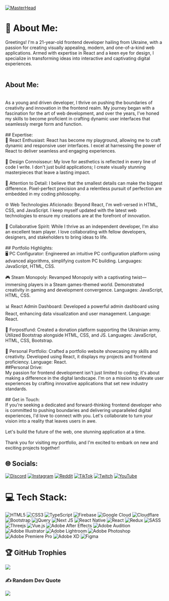[![MasterHead]()](https://jsoneclick.io)
# 💫 About Me:
Greetings! I'm a 21-year-old frontend developer hailing from Ukraine, with a passion for creating visually appealing, modern, and one-of-a-kind web applications. Armed with expertise in React and a keen eye for design, I specialize in transforming ideas into interactive and captivating digital experiences.
<br>
<br>
<h2> About Me:</h2>
<br>
As a young and driven developer, I thrive on pushing the boundaries of creativity and innovation in the frontend realm. My journey began with a fascination for the art of web development, and over the years, I've honed my skills to become proficient in crafting dynamic user interfaces that seamlessly merge form and function.
<br>
<br>
## Expertise:
<br>
🚀 React Enthusiast: React has become my playground, allowing me to craft dynamic and responsive user interfaces. I excel at harnessing the power of React to deliver seamless and engaging experiences.
<br>
<br>
🎨 Design Connoisseur: My love for aesthetics is reflected in every line of code I write. I don't just build applications; I create visually stunning masterpieces that leave a lasting impact.
<br>
<br>
🎯 Attention to Detail: I believe that the smallest details can make the biggest difference. Pixel-perfect precision and a relentless pursuit of perfection are embedded in my coding philosophy.
<br>
<br>
🌐 Web Technologies Aficionado: Beyond React, I'm well-versed in HTML, CSS, and JavaScript. I keep myself updated with the latest web technologies to ensure my creations are at the forefront of innovation.
<br>
<br>
🤝 Collaborative Spirit: While I thrive as an independent developer, I'm also an excellent team player. I love collaborating with fellow developers, designers, and stakeholders to bring ideas to life.
<br>
<br>
## Portfolio Highlights:
<br>
🖥️ PC Configurator: Engineered an intuitive PC configuration platform using advanced algorithms, simplifying custom PC building. Languages: JavaScript, HTML, CSS.
<br><br>
🎮 Steam Monopoly: Revamped Monopoly with a captivating twist—immersing players in a Steam games-themed world. Demonstrated creativity in gaming and development convergence. Languages: JavaScript, HTML, CSS.
<br><br>
📊 React Admin Dashboard: Developed a powerful admin dashboard using React, enhancing data visualization and user management. Language: React.
<br><br>
🏢 Forpostfund: Created a donation platform supporting the Ukrainian army. Utilized Bootstrap alongside HTML, CSS, and JS. Languages: JavaScript, HTML, CSS, Bootstrap.
<br><br>
📂 Personal Portfolio: Crafted a portfolio website showcasing my skills and creativity. Developed using React, it displays my projects and frontend proficiency. Language: React.
<br>
##Personal Drive:<br>My passion for frontend development isn't just limited to coding; it's about making a difference in the digital landscape. I'm on a mission to elevate user experiences by crafting innovative applications that set new industry standards.
<br>
<br>
## Get in Touch:
<br>
If you're seeking a dedicated and forward-thinking frontend developer who is committed to pushing boundaries and delivering unparalleled digital experiences, I'd love to connect with you. Let's collaborate to turn your vision into a reality that leaves users in awe.
<br>
<br>
Let's build the future of the web, one stunning application at a time.
<br>
<br>
Thank you for visiting my portfolio, and I'm excited to embark on new and exciting projects together! 


## 🌐 Socials:
[![Discord](https://img.shields.io/badge/Discord-%237289DA.svg?logo=discord&logoColor=white)](https://discord.gg/jsoneclick#1484) [![Instagram](https://img.shields.io/badge/Instagram-%23E4405F.svg?logo=Instagram&logoColor=white)](https://instagram.com/＠jsoneclick) [![Reddit](https://img.shields.io/badge/Reddit-%23FF4500.svg?logo=Reddit&logoColor=white)](https://reddit.com/user/@jsoneclick) [![TikTok](https://img.shields.io/badge/TikTok-%23000000.svg?logo=TikTok&logoColor=white)](https://tiktok.com/@@jsoneclick) [![Twitch](https://img.shields.io/badge/Twitch-%239146FF.svg?logo=Twitch&logoColor=white)](https://twitch.tv/@jsoneclick) [![YouTube](https://img.shields.io/badge/YouTube-%23FF0000.svg?logo=YouTube&logoColor=white)](https://youtube.com/@@jasperturner8558) 

# 💻 Tech Stack:
![HTML5](https://img.shields.io/badge/html5-%23E34F26.svg?style=for-the-badge&logo=html5&logoColor=white) ![CSS3](https://img.shields.io/badge/css3-%231572B6.svg?style=for-the-badge&logo=css3&logoColor=white) ![TypeScript](https://img.shields.io/badge/typescript-%23007ACC.svg?style=for-the-badge&logo=typescript&logoColor=white) ![Firebase](https://img.shields.io/badge/firebase-%23039BE5.svg?style=for-the-badge&logo=firebase) ![Google Cloud](https://img.shields.io/badge/Google%20Cloud-%234285F4.svg?style=for-the-badge&logo=google-cloud&logoColor=white) ![Cloudflare](https://img.shields.io/badge/Cloudflare-F38020?style=for-the-badge&logo=Cloudflare&logoColor=white) ![Bootstrap](https://img.shields.io/badge/bootstrap-%23563D7C.svg?style=for-the-badge&logo=bootstrap&logoColor=white) ![jQuery](https://img.shields.io/badge/jquery-%230769AD.svg?style=for-the-badge&logo=jquery&logoColor=white) ![Next JS](https://img.shields.io/badge/Next-black?style=for-the-badge&logo=next.js&logoColor=white) ![React Native](https://img.shields.io/badge/react_native-%2320232a.svg?style=for-the-badge&logo=react&logoColor=%2361DAFB) ![React](https://img.shields.io/badge/react-%2320232a.svg?style=for-the-badge&logo=react&logoColor=%2361DAFB) ![Redux](https://img.shields.io/badge/redux-%23593d88.svg?style=for-the-badge&logo=redux&logoColor=white) ![SASS](https://img.shields.io/badge/SASS-hotpink.svg?style=for-the-badge&logo=SASS&logoColor=white) ![Threejs](https://img.shields.io/badge/threejs-black?style=for-the-badge&logo=three.js&logoColor=white) ![Vue.js](https://img.shields.io/badge/vuejs-%2335495e.svg?style=for-the-badge&logo=vuedotjs&logoColor=%234FC08D) ![Adobe After Effects](https://img.shields.io/badge/Adobe%20After%20Effects-9999FF.svg?style=for-the-badge&logo=Adobe%20After%20Effects&logoColor=white) ![Adobe Audition](https://img.shields.io/badge/Adobe%20Audition-9999FF.svg?style=for-the-badge&logo=Adobe%20Audition&logoColor=white) ![Adobe Illustrator](https://img.shields.io/badge/adobeillustrator-%23FF9A00.svg?style=for-the-badge&logo=adobeillustrator&logoColor=white) ![Adobe Lightroom](https://img.shields.io/badge/Adobe%20Lightroom-31A8FF.svg?style=for-the-badge&logo=Adobe%20Lightroom&logoColor=white) ![Adobe Photoshop](https://img.shields.io/badge/adobephotoshop-%2331A8FF.svg?style=for-the-badge&logo=adobephotoshop&logoColor=white) ![Adobe Premiere Pro](https://img.shields.io/badge/Adobe%20Premiere%20Pro-9999FF.svg?style=for-the-badge&logo=Adobe%20Premiere%20Pro&logoColor=white) ![Adobe XD](https://img.shields.io/badge/Adobe%20XD-470137?style=for-the-badge&logo=Adobe%20XD&logoColor=#FF61F6) 	![Figma](https://img.shields.io/badge/figma-%23F24E1E.svg?style=for-the-badge&logo=figma&logoColor=white)

## 🏆 GitHub Trophies
![](https://github-profile-trophy.vercel.app/?username=jsoneclick&theme=alduin&no-frame=true&no-bg=false&margin-w=4)

### ✍️ Random Dev Quote
![](https://quotes-github-readme.vercel.app/api?type=horizontal&theme=dark)
